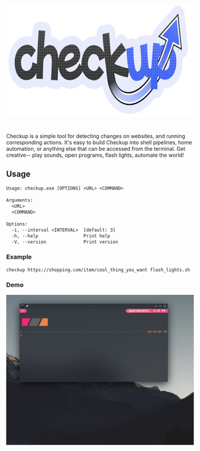 <div align="center">
    <img height="300" src="https://github.com/gusruben/checkup/raw/main/checkup.png">

<h1 align="center"></h1>
</div>

Checkup is a simple tool for detecting changes on websites, and running corresponding actions. It's easy to build Checkup into shell pipelines, home automation, or anything else that can be accessed from the terminal. Get creative-- play sounds, open programs, flash lights, automate the world!

## Usage

```
Usage: checkup.exe [OPTIONS] <URL> <COMMAND>

Arguments:
  <URL>
  <COMMAND>

Options:
  -i, --interval <INTERVAL>  [default: 3]
  -h, --help                 Print help
  -V, --version              Print version
```

### Example

```
checkup https://shopping.com/item/cool_thing_you_want flash_lights.sh
```

### Demo

![checkup Demo](https://raw.githubusercontent.com/gusruben/checkup/refs/heads/main/checkup.gif)
